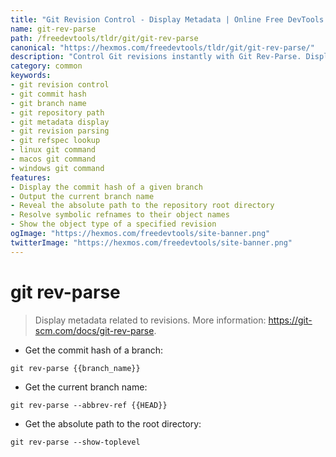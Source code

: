 ```yaml
---
title: "Git Revision Control - Display Metadata | Online Free DevTools by Hexmos"
name: git-rev-parse
path: /freedevtools/tldr/git/git-rev-parse
canonical: "https://hexmos.com/freedevtools/tldr/git/git-rev-parse/"
description: "Control Git revisions instantly with Git Rev-Parse. Display commit hashes, branch names, and repository paths. Free online tool, no registration required."
category: common
keywords:
- git revision control
- git commit hash
- git branch name
- git repository path
- git metadata display
- git revision parsing
- git refspec lookup
- linux git command
- macos git command
- windows git command
features:
- Display the commit hash of a given branch
- Output the current branch name
- Reveal the absolute path to the repository root directory
- Resolve symbolic refnames to their object names
- Show the object type of a specified revision
ogImage: "https://hexmos.com/freedevtools/site-banner.png"
twitterImage: "https://hexmos.com/freedevtools/site-banner.png"
---
```


# git rev-parse

> Display metadata related to revisions.
> More information: <https://git-scm.com/docs/git-rev-parse>.

- Get the commit hash of a branch:

`git rev-parse {{branch_name}}`

- Get the current branch name:

`git rev-parse --abbrev-ref {{HEAD}}`

- Get the absolute path to the root directory:

`git rev-parse --show-toplevel`
